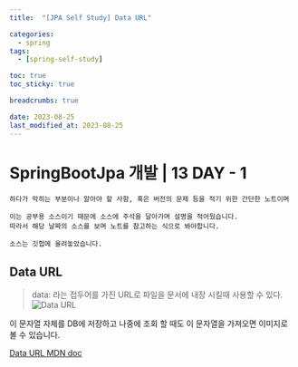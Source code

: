 ```yaml
---
title:  "[JPA Self Study] Data URL"

categories:
  - spring
tags:
  - [spring-self-study]

toc: true
toc_sticky: true

breadcrumbs: true

date: 2023-08-25
last_modified_at: 2023-08-25
---
```


# SpringBootJpa 개발 | 13 DAY - 1
```
하다가 막히는 부분이나 알아야 할 사항, 혹은 버전의 문제 등을 적기 위한 간단한 노트이며

이는 공부용 소스이기 때문에 소스에 주석을 달아가며 설명을 적어뒀습니다.
따라서 해당 날짜의 소스를 보며 노트를 참고하는 식으로 봐야합니다.

소스는 깃헙에 올려놓았습니다.
```

## Data URL

>  data: 라는 접두어를 가진 URL로 파일을 문서에 내장 시킬때 사용할 수 있다.
![Data URL](../images/2022/08/17/DataURL1.png)

이 문자열 자체를 DB에 저장하고 나중에 조회 할 때도 이 문자열을 가져오면 이미지로 볼 수 있습니다.

[Data URL MDN doc](https://developer.mozilla.org/ko/docs/Web/HTTP/Basics_of_HTTP/Data_URLs)


